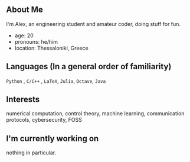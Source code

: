 About Me
----------------------------------
I'm Alex, an engineering student and amateur coder, doing stuff for fun.

* age: 20
* pronouns: he/him
* location: Thessaloniki, Greece

Languages (In a general order of familiarity)
-----------------------------------
`Python` , `C/C++` , `LaTeX`, `Julia`, `Octave`, `Java`

Interests
-----------------------------------
numerical computation, control theory, machine learning, communication protocols, cybersecurity, FOSS

I'm currently working on
-----------------------------------
nothing in particular.
